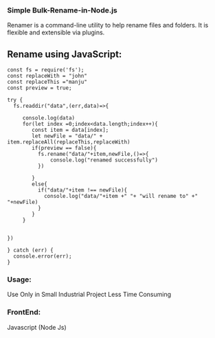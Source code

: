 ### Simple Bulk-Rename-in-Node.js

Renamer is a command-line utility to help rename files and folders. It is flexible and extensible via plugins.

## Rename using JavaScript:
```
const fs = require('fs');
const replaceWith = "john"
const replaceThis ="manju"
const preview = true;

try {
  fs.readdir("data",(err,data)=>{

     console.log(data)
     for(let index =0;index<data.length;index++){
        const item = data[index];
        let newFile = "data/" + item.replaceAll(replaceThis,replaceWith)
        if(preview == false){
          fs.rename("data/"+item,newFile,()=>{
              console.log("renamed successfully")
          })

        }
        else{
          if("data/"+item !== newFile){
            console.log("data/"+item +" "+ "will rename to" +" "+newFile)
          }
        }
     }

    
})

} catch (err) {
  console.error(err);
}
```
### Usage:
 Use Only in Small Industrial Project
 Less Time Consuming
 
 ### FrontEnd:
 Javascript (Node Js)


